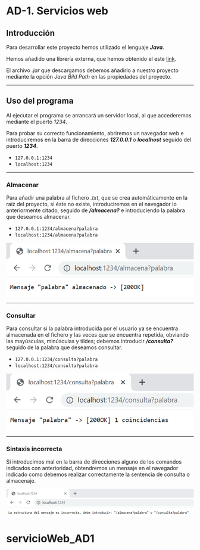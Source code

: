# AD-1. Servicios web

## Introducción

Para desarrollar este proyecto hemos utilizado el lenguaje ***Java***.

Hemos añadido una librería externa, que hemos obtenido el este [link](http://www.java2s.com/Code/Jar/h/Downloadhttpserver061sourcesjar.htm).

El archivo _.jar_ que descargamos debemos añadirlo a nuestro proyecto mediante la opción _Java Bild Path_ en las propiedades del proyecto.

---

## Uso del programa

Al ejecutar el programa se arrancará un servidor local, al que accederemos mediante el puerto _1234_.

Para probar su correcto funcionamiento, abriremos un navegador web e introduciremos en la barra de direcciones ___127.0.0.1___ o ___localhost___ seguido del puerto ___1234___.

- `127.0.0.1:1234`
- `localhost:1234`

---

### Almacenar

Para añadir una palabra al fichero _.txt_, que se crea automáticamente en la raíz del proyecto, si éste no existe, introduciremos en el navegador lo anteriormente citado, seguido de ___/almacena?___ e introduciendo la palabra que deseamos almacenar.
 
- `127.0.0.1:1234/almacena?palabra`
- `localhost:1234/almacena?palabra`

![ejemplo de almacenar una palabra](https://github.com/rodrigoramil/ServicioWebAD1/blob/master/img/almacena.PNG)

---

### Consultar

Para consultar si la palabra introducida por el usuario ya se encuentra almacenada en el fichero y las veces que se encuentra repetida, obviando las mayúsculas, minúsculas y tildes; debemos introducir ___/consulta?___ seguido de la palabra que deseamos consultar.

- `127.0.0.1:1234/consulta?palabra`
- `localhost:1234/consulta?palabra`

![ejemplo de consultar una palabra](https://github.com/rodrigoramil/ServicioWebAD1/blob/master/img/consulta.PNG)

---

### Sintaxis incorrecta

Si introducimos mal en la barra de direcciones alguno de los comandos indicados con anterioridad, obtendremos un mensaje en el navegador indicado como debemos realizar correctamente la sentencia de consulta o almacenaje.

![ejemplo de estructura incorrecta](https://github.com/rodrigoramil/ServicioWebAD1/blob/master/img/estructuraIncorrecta.PNG)
# servicioWeb_AD1

